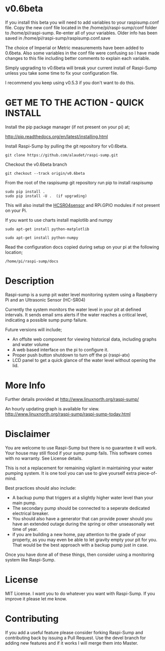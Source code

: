 v0.6beta
========

If you install this beta you will need to add variables to your raspisump.conf
file.  Copy the new conf file located in the /home/pi/raspi-sump/conf folder to
/home/pi/raspi-sump.  Re-enter all of your variables.  Older info has been saved in
/home/pi/raspi-sump/raspisump.conf.save

The choice of Imperial or Metric measurements have been added to 0.6beta.
Also some variables in the conf file were confusing so I have made changes to this file
including better comments to explain each variable.

Simply upgrading to v0.6beta will break your current install of Raspi-Sump
unless you take some time to fix your configuration file.

I recommend you keep using v0.5.3 if you don't want to do this.


GET ME TO THE ACTION - QUICK INSTALL
====================================
Install the pip package manager (if not present on your pi) at;

http://pip.readthedocs.org/en/latest/installing.html

Install Raspi-Sump by pulling the git repository for v0.6beta.

    git clone https://github.com/alaudet/raspi-sump.git

Checkout the v0.6beta branch

    git checkout --track origin/v0.6beta

From the root of the raspisump git repository run pip to install raspisump

    sudo pip install .
    sudo pip install -U .  (if upgrading)

This will also install the [HCSR04sensor](https://github.com/alaudet/hcsr04sensor) and  RPi.GPIO modules if not present on your Pi.

If you want to use charts install maplotlib and numpy

    sudo apt-get install python-matplotlib

    sudo apt-get install python-numpy

Read the configuration docs copied during setup on your pi at the following location;

    /home/pi/raspi-sump/docs


Description
===========
Raspi-sump is a sump pit water level monitoring system using a Raspberry Pi and an 
Ultrasonic Sensor (HC-SR04)

Currently the system monitors the water level in your pit at defined intervals. It sends
email sms alerts if the water reaches a critical level, indicating a possible sump pump failure.


Future versions will include;
- An offsite web component for viewing historical data, including graphs and water volume
- A web based interface on the pi to configure it.
- Proper push button shutdown to turn off the pi (raspi-atx)
- LCD panel to get a quick glance of the water level without opening the lid.

More Info
=========
Further details provided at http://www.linuxnorth.org/raspi-sump/

An hourly updating graph is available for view.
http://www.linuxnorth.org/raspi-sump/raspi-sump-today.html

Disclaimer
==========
You are welcome to use Raspi-Sump but there is no guarantee it will work. Your house may still flood if your sump pump fails. This software comes with no warranty. See License details.

This is not a replacement for remaining vigilant in maintaining your water pumping system. It is one tool you can use to give yourself extra piece-of-mind.

Best practices should also include:

* A backup pump that triggers at a slightly higher water level than your main pump.
* The secondary pump should be connected to a seperate dedicated electrical breaker. 
* You should also have a generator that can provide power should you have an extended outage during the spring or other unseasonally wet time of year.
* if you are building a new home, pay attention to the grade of your property, as you may even be able to let gravity empty your pit for you.  That would be the best approach with a backup pump just in case. 

Once you have done all of these things, then consider using a monitoring system like Raspi-Sump.

License
=======
MIT License.  I want you to do whatever you want with Raspi-Sump.  If you
improve it please let me know.

Contributing
============
If you add a useful feature please consider forking Raspi-Sump and contributing
back by issuing a Pull Request.   Use the devel branch for adding new features
and if it works I will merge them into Master.
